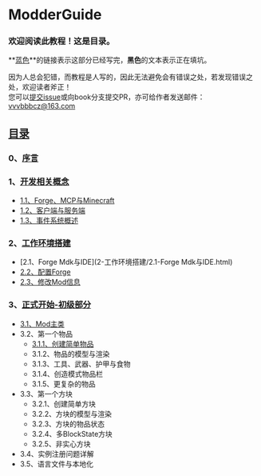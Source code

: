# ModderGuide

### 欢迎阅读此教程！这是目录。

**[蓝色](README.md)**的链接表示这部分已经写完，**黑色**的文本表示正在填坑。

因为人总会犯错，而教程是人写的，因此无法避免会有错误之处，若发现错误之处，欢迎读者斧正！  
您可以[提交issue](https://github.com/vvvbbbcz/ModderTutor/issues)或向book分支提交PR，亦可给作者发送邮件：[vvvbbbcz@163.com](mailto:vvvbbbcz@163.com)

## [目录](README.md)

### 0、[序言](0-序言.html)

### 1、[开发相关概念](#1、开发相关概念)

* [1.1、Forge、MCP与Minecraft](1-开发相关概念/1.1-Forge、MCP与Minecraft.md)
* [1.2、客户端与服务端](1-开发相关概念/1.2-客户端与服务端.md)
* [1.3、事件系统概述](1-开发相关概念/1.3-事件系统概述.md)

### 2、[工作环境搭建](#2、工作环境搭建)

* [2.1、Forge Mdk与IDE](2-工作环境搭建/2.1-Forge Mdk与IDE.html)
* [2.2、配置Forge](2-工作环境搭建/2.2-配置Forge.md)
* [2.3、修改Mod信息](2-工作环境搭建/2.3-修改Mod信息.md)

### 3、[正式开始-初级部分](#3、正式开始-初级部分)

* [3.1、Mod主类](3-正式开始-初级部分/3.1-Mod主类.md)
* 3.2、第一个物品
  * [3.1.1、创建简单物品](3-正式开始-初级部分/3.2-第一个物品/3.2.1-创建简单物品.md)
  * 3.1.2、物品的模型与渲染
  * 3.1.3、工具、武器、护甲与食物
  * 3.1.4、创造模式物品栏
  * 3.1.5、更复杂的物品
* 3.3、第一个方块
  * 3.2.1、创建简单方块
  * 3.2.2、方块的模型与渲染
  * 3.2.3、方块的物品状态
  * 3.2.4、多BlockState方块
  * 3.2.5、非实心方块
* 3.4、实例注册问题详解
* 3.5、语言文件与本地化